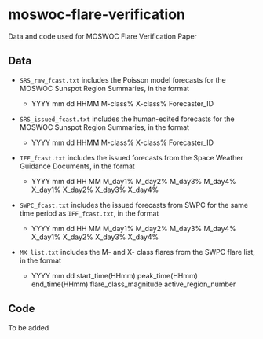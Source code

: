 # moswoc-flare-verification
Data and code used for MOSWOC Flare Verification Paper

Data
----

* ``SRS_raw_fcast.txt`` includes the Poisson model forecasts for the MOSWOC Sunspot Region Summaries, in the format
  *  YYYY mm dd HHMM M-class% X-class% Forecaster_ID

* ``SRS_issued_fcast.txt`` includes the human-edited forecasts for the MOSWOC Sunspot Region Summaries, in the format
  *  YYYY mm dd HHMM M-class% X-class% Forecaster_ID

* ``IFF_fcast.txt`` includes the issued forecasts from the Space Weather Guidance Documents, in the format
  *  YYYY mm dd HH MM M_day1% M_day2% M_day3% M_day4% X_day1% X_day2% X_day3% X_day4%

* ``SWPC_fcast.txt`` includes the issued forecasts from SWPC for the same time period as ``IFF_fcast.txt``, in the format
  *  YYYY mm dd HH MM M_day1% M_day2% M_day3% M_day4% X_day1% X_day2% X_day3% X_day4%

* ``MX_list.txt`` includes the M- and X- class flares from the SWPC flare list, in the format
  *  YYYY mm dd start_time(HHmm) peak_time(HHmm) end_time(HHmm) flare_class_magnitude active_region_number

Code
----

To be added
